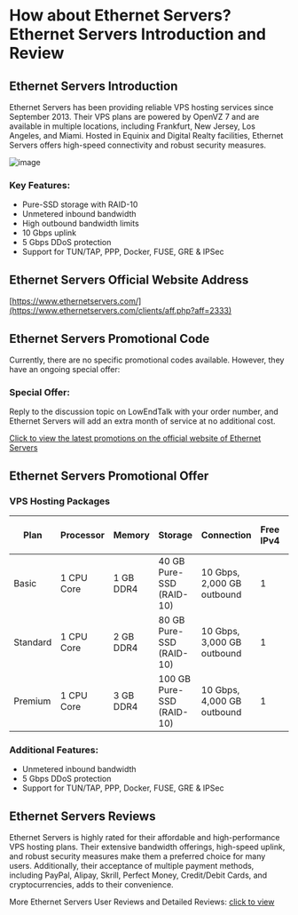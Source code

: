 # How about Ethernet Servers? Ethernet Servers Introduction and Review

## Ethernet Servers Introduction

Ethernet Servers has been providing reliable VPS hosting services since September 2013. Their VPS plans are powered by OpenVZ 7 and are available in multiple locations, including Frankfurt, New Jersey, Los Angeles, and Miami. Hosted in Equinix and Digital Realty facilities, Ethernet Servers offers high-speed connectivity and robust security measures.

![image](https://github.com/th9761820/Ethernet-Servers/assets/169752272/bfae1451-74b3-4cba-b5b3-0e98b6bb9628)

### Key Features:
- Pure-SSD storage with RAID-10
- Unmetered inbound bandwidth
- High outbound bandwidth limits
- 10 Gbps uplink
- 5 Gbps DDoS protection
- Support for TUN/TAP, PPP, Docker, FUSE, GRE & IPSec

## Ethernet Servers Official Website Address

[https://www.ethernetservers.com/](https://www.ethernetservers.com/clients/aff.php?aff=2333)

## Ethernet Servers Promotional Code

Currently, there are no specific promotional codes available. However, they have an ongoing special offer:

### Special Offer:
Reply to the discussion topic on LowEndTalk with your order number, and Ethernet Servers will add an extra month of service at no additional cost.

[Click to view the latest promotions on the official website of Ethernet Servers](https://www.ethernetservers.com/clients/aff.php?aff=2333)

## Ethernet Servers Promotional Offer

### VPS Hosting Packages

| Plan        | Processor     | Memory     | Storage                | Connection          | Free IPv4 | Price per Year | Purchase Link |
|-------------|---------------|------------|------------------------|---------------------|-----------|----------------|---------------|
| Basic       | 1 CPU Core    | 1 GB DDR4  | 40 GB Pure-SSD (RAID-10)| 10 Gbps, 2,000 GB outbound | 1         | $14.95         | [Order Now](https://www.ethernetservers.com/clients/aff.php?aff=2333) |
| Standard    | 1 CPU Core    | 2 GB DDR4  | 80 GB Pure-SSD (RAID-10)| 10 Gbps, 3,000 GB outbound | 1         | $19.95         | [Order Now](https://www.ethernetservers.com/clients/aff.php?aff=2333) |
| Premium     | 1 CPU Core    | 3 GB DDR4  | 100 GB Pure-SSD (RAID-10)| 10 Gbps, 4,000 GB outbound | 1         | $24.95         | [Order Now](https://www.ethernetservers.com/clients/aff.php?aff=2333) |

### Additional Features:
- Unmetered inbound bandwidth
- 5 Gbps DDoS protection
- Support for TUN/TAP, PPP, Docker, FUSE, GRE & IPSec

## Ethernet Servers Reviews

Ethernet Servers is highly rated for their affordable and high-performance VPS hosting plans. Their extensive bandwidth offerings, high-speed uplink, and robust security measures make them a preferred choice for many users. Additionally, their acceptance of multiple payment methods, including PayPal, Alipay, Skrill, Perfect Money, Credit/Debit Cards, and cryptocurrencies, adds to their convenience.

More Ethernet Servers User Reviews and Detailed Reviews: [click to view](https://www.ethernetservers.com/clients/aff.php?aff=2333)
